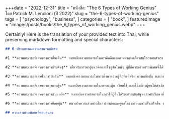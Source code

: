 +++date = "2022-12-31"
title = "หนังสือ: "The 6 Types of Working Genius" โดย Patrick M. Lencioni (ปี 2022)"
slug = "the-6-types-of-working-genius"
tags = [
    "psychology",
    "business",
]
categories = [
    "book",
]
featuredImage = "images/posts/books/the_6_types_of_working_genius.webp"
+++

Certainly! Here is the translation of your provided text into Thai, while preserving markdown formatting and special characters:

```markdown
## 6 ประเภทของความสามารถพิเศษ

#1 **ความสามารถพิเศษของการตื่นเต้น** หมายถึงความสามารถในการคิดลึกและถามคำถามเกี่ยวกับโลกรอบตัวเรา เกี่ยวข้องกับการพูดคุยและความสนใจ และความปรารถนาที่จะหาคำตอบและกระทำ ผู้ที่มีความสามารถพิเศษนี้มักจะมีแนวโน้มในการดำเนินกิจกรรมเหล่านี้อย่างธรรมชาติและพบว่าง่ายที่จะถูกดึงดูดไปโดยการสังเกตและถามคำถามในสภาพแวดล้อมรอบตัว พิจารณาว่าสิ่งต่างๆ สามารถเป็นไปได้ต่างหากหรือไม่ หรือมีศักยภาพที่ยังไม่ได้ใช้

#2 **ความสามารถพิเศษของการประดิษฐ์** เกี่ยวกับการมาสู่แนวคิดและโซลูชันใหม่ๆ ผู้ที่มีความสามารถพิเศษนี้ได้รับแรงบันดาลใจจากการคิดสร้างสรรค์และความสามารถในการประดิษฐ์ โดยไม่ต้องการทิศทางหรือบริบทเฉพาะ แม้ว่าทุกประเภทจะเป็นความสามารถพิเศษ แต่ผู้ที่มีความสามารถนี้มักจะถูกอ้างถึงว่า "คนสามารถ" เนื่องจากแนวคิดของพวกเขาที่เกิดขึ้นโดยไม่ได้รับการประณาม

#3 **ความสามารถพิเศษในการตัดสิน** หมายถึงความสามารถในการพึ่งพาความรู้สึกที่แท้จริง ความเชื่อมั่น และการตัดสินใจที่ยอดเยี่ยม เมื่อไม่มีข้อมูลหรือความเชี่ยวชาญมากนัก ผู้ที่มีความสามารถพิเศษนี้มีแนวโน้มในการประเมินแนวคิดและให้ข้อเสนอแนะที่มีค่า ผู้เชี่ยวชาญในพื้นที่ต่างๆ ความสามารถนี้มักจะเกินกว่าความรู้หรือข้อมูลปัจจุบันของพวกเขา และอาจขึ้นอยู่กับการรับรู้แนวโน้มและความรู้สึกที่อยู่ในหัว

#4 **ความสามารถพิเศษของการกระตุ้น** หมายถึงความสามารถในการกระตุ้น เรียกใช้ และโน้มน้าวผู้คนให้ดำเนินการตามแนวคิดหรือโครงการ ผู้ที่มีความสามารถพิเศษนี้มักจะกระตุ้นให้ผู้อื่นเข้าร่วมและรู้สึกสบายใจที่จะโน้มน้าวคนให้เปลี่ยนใจเพื่อทำผลกระทบที่ดี

#5 **ความสามารถพิเศษของการช่วยเหลือ** หมายถึงความสามารถในการให้ผู้อื่นได้รับการสนับสนุนและคำปรึกษาที่จำเป็นในลักษณะที่มีประสิทธิภาพและตอบสนอง ผู้ที่มีความสามารถพิเศษนี้มีแนวโน้มในการช่วยให้ผู้อื่นบรรลุเป้าหมาย และอาจทำนายความต้องการของพวกเขาก่อนถูกขอ บางครั้งผู้ที่มีความสามารถนี้ไม่รู้จักระดับความสามารถของตนเองและอาจเห็นตัวเองเพียงแค่เป็นคนที่ช่วยเหลือและสนับสนุน

#6 **ความสามารถพิเศษของการยืดหยุ่น** หมายถึงความสามารถในการทำต่อและดูแลโครงการจนกระทั่งเสร็จสิ้น ผู้ที่มีความสามารถพิเศษนี้มีแนวโน้มในการตรวจสอบให้แน่ใจว่าโครงการจะเสร็จสมบูรณ์ตามข้อกำหนด และพบความพึงพอใจในการผ่านอุปสรรคเพื่อที่จะได้ผลลัพธ์ พวกเขาอาจได้รับพลังงานจากการเห็นผลกระทบของงานของตนและคุยสนุกใจในการทำการที่เสร็จสิ้นและบรรลุผล

## ความสามารถพิเศษที่ตอบสนอง